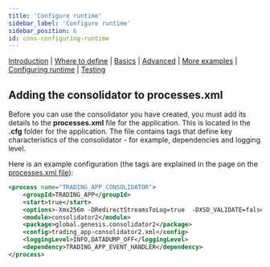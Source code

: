 ```yaml
---
title: 'Configure runtime'
sidebar_label: 'Configure runtime'
sidebar_position: 6
id: cons-configuring-runtime
---
```


[Introduction](/creating-applications/defining-your-application/business-logic/consolidators/consolidators/)  | [Where to define](/creating-applications/defining-your-application/business-logic/consolidators/cons-where-to-define/) | [Basics](/creating-applications/defining-your-application/business-logic/consolidators/cons-technical-details/) |  [Advanced](/creating-applications/defining-your-application/business-logic/consolidators/cons-advanced-technical-details/) | [More examples](/creating-applications/defining-your-application/business-logic/consolidators/cons-more-examples/) | [Configuring runtime](/creating-applications/defining-your-application/business-logic/consolidators/cons-configuring-runtime/) | [Testing](/creating-applications/defining-your-application/business-logic/consolidators/cons-testing/)


## Adding the consolidator to processes.xml

Before you can use the consolidator you have created, you must add its details to the  **processes.xml** file for the application. This is located in the **.cfg** folder for the application. The file contains tags that define key characteristics of the consolidator - for example, dependencies and logging level. 

Here is an example configuration (the tags are explained in the page on the [processes.xml file](/creating-applications/configure-runtime/processes-xml/)):
 

```xml
<process name="TRADING_APP_CONSOLIDATOR">
    <groupId>TRADING_APP</groupId>
    <start>true</start>
    <options>-Xmx256m -DRedirectStreamsToLog=true  -DXSD_VALIDATE=false</options>
    <module>consolidator2</module>
    <package>global.genesis.consolidator2</package>
    <config>trading_app-consolidator2.xml</config>
    <loggingLevel>INFO,DATADUMP_OFF</loggingLevel>
    <dependency>TRADING_APP_EVENT_HANDLER</dependency>
</process>
```

